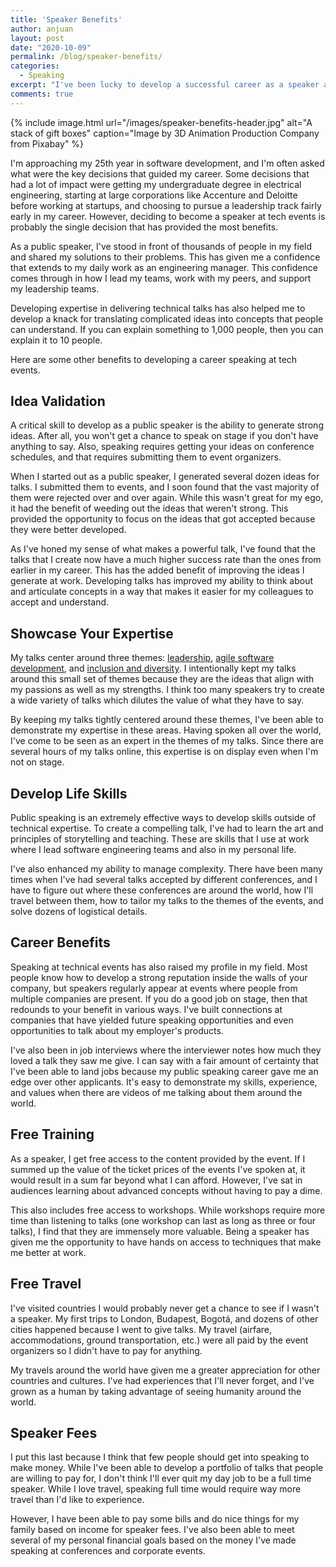 ```yaml
---
title: 'Speaker Benefits'
author: anjuan
layout: post
date: "2020-10-09"
permalink: /blog/speaker-benefits/
categories:
  - Speaking
excerpt: "I've been lucky to develop a successful career as a speaker at tech events. Here are the benefits I've experienced being a speaker."
comments: true
---
```


{% include image.html url="/images/speaker-benefits-header.jpg" alt="A stack of gift boxes" caption="Image by 3D Animation Production Company from Pixabay" %}

I'm approaching my 25th year in software development, and I'm often asked what were the key decisions that guided my career. Some decisions that had a lot of impact were getting my undergraduate degree in electrical engineering, starting at large corporations like Accenture and Deloitte before working at startups, and choosing to pursue a leadership track fairly early in my career. However, deciding to become a speaker at tech events is probably the single decision that has provided the most benefits.

As a public speaker, I've stood in front of thousands of people in my field and shared my solutions to their problems. This has given me a confidence that extends to my daily work as an engineering manager. This confidence comes through in how I lead my teams, work with my peers, and support my leadership teams.

Developing expertise in delivering technical talks has also helped me to develop a knack for translating complicated ideas into concepts that people can understand. If you can explain something to 1,000 people, then you can explain it to 10 people.

Here are some other benefits to developing a career speaking at tech events.

## **Idea Validation**

A critical skill to develop as a public speaker is the ability to generate strong ideas. After all, you won't get a chance to speak on stage if you don't have anything to say. Also, speaking requires getting your ideas on conference schedules, and that requires submitting them to event organizers.

When I started out as a public speaker, I generated several dozen ideas for talks. I submitted them to events, and I soon found that the vast majority of them were rejected over and over again. While this wasn't great for my ego, it had the benefit of weeding out the ideas that weren't strong. This provided the opportunity to focus on the ideas that got accepted because they were better developed.

As I've honed my sense of what makes a powerful talk, I've found that the talks that I create now have a much higher success rate than the ones from earlier in my career. This has the added benefit of improving the ideas I generate at work. Developing talks has improved my ability to think about and articulate concepts in a way that makes it easier for my colleagues to accept and understand.

## **Showcase Your Expertise**

My talks center around three themes: [leadership](https://anjuansimmons.com/talks/technical-leadership-through-the-underground-railroad/), [agile software development](https://anjuansimmons.com/talks/leadership-lessons-from-the-agile-manifesto/), and [inclusion and diversity](https://anjuansimmons.com/talks/lending-privilege/). I intentionally kept my talks around this small set of themes because they are the ideas that align with my passions as well as my strengths. I think too many speakers try to create a wide variety of talks which dilutes the value of what they have to say.

By keeping my talks tightly centered around these themes, I've been able to demonstrate my expertise in these areas. Having spoken all over the world, I've come to be seen as an expert in the themes of my talks. Since there are several hours of my talks online, this expertise is on display even when I'm not on stage.

## **Develop Life Skills**

Public speaking is an extremely effective ways to develop skills outside of technical expertise. To create a compelling talk, I've had to learn the art and principles of storytelling and teaching. These are skills that I use at work where I lead software engineering teams and also in my personal life.

I've also enhanced my ability to manage complexity. There have been many times when I've had several talks accepted by different conferences, and I have to figure out where these conferences are around the world, how I'll travel between them, how to tailor my talks to the themes of the events, and solve dozens of logistical details.

## **Career Benefits**

Speaking at technical events has also raised my profile in my field. Most people know how to develop a strong reputation inside the walls of your company, but speakers regularly appear at events where people from multiple companies are present. If you do a good job on stage, then that redounds to your benefit in various ways. I've built connections at companies that have yielded future speaking opportunities and even opportunities to talk about my employer's products.

I've also been in job interviews where the interviewer notes how much they loved a talk they saw me give. I can say with a fair amount of certainty that I've been able to land jobs because my public speaking career gave me an edge over other applicants. It's easy to demonstrate my skills, experience, and values when there are videos of me talking about them around the world.

## **Free Training**

As a speaker, I get free access to the content provided by the event. If I summed up the value of the ticket prices of the events I've spoken at, it would result in a sum far beyond what I can afford. However, I've sat in audiences learning about advanced concepts without having to pay a dime.

This also includes free access to workshops. While workshops require more time than listening to talks (one workshop can last as long as three or four talks), I find that they are immensely more valuable. Being a speaker has given me the opportunity to have hands on access to techniques that make me better at work.

## **Free Travel**

I've visited countries I would probably never get a chance to see if I wasn't a speaker. My first trips to London, Budapest, Bogotá, and dozens of other cities happened because I went to give talks. My travel (airfare, accommodations, ground transportation, etc.) were all paid by the event organizers so I didn't have to pay for anything.

My travels around the world have given me a greater appreciation for other countries and cultures. I've had experiences that I'll never forget, and I've grown as a human by taking advantage of seeing humanity around the world.

## **Speaker Fees**

I put this last because I think that few people should get into speaking to make money. While I've been able to develop a portfolio of talks that people are willing to pay for, I don't think I'll ever quit my day job to be a full time speaker. While I love travel, speaking full time would require way more travel than I'd like to experience.

However, I have been able to pay some bills and do nice things for my family based on income for speaker fees. I've also been able to meet several of my personal financial goals based on the money I've made speaking at conferences and corporate events.
